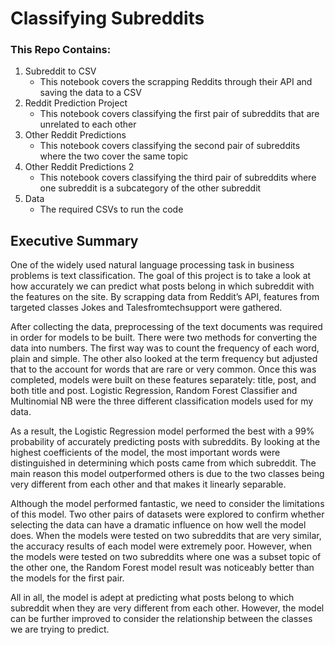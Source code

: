 # Classifying Subreddits

### This Repo Contains:

1. Subreddit to CSV
    - This notebook covers the scrapping Reddits through their API and saving the data to a CSV
2. Reddit Prediction Project
    - This notebook covers classifying the first pair of subreddits that are unrelated to each other
3. Other Reddit Predictions
    - This notebook covers classifying the second pair of subreddits where the two cover the same topic
4. Other Reddit Predictions 2
    - This notebook covers classifying the third pair of subreddits where one subreddit is a subcategory of the other subreddit
5. Data
    - The required CSVs to run the code
    

## Executive Summary

One of the widely used natural language processing task in business problems is text classification. The goal of this project is to take a look at how accurately we can predict what posts belong in which subreddit with the features on the site. By scrapping data from Reddit’s API, features from targeted classes Jokes and Talesfromtechsupport were gathered. 


After collecting the data, preprocessing of the text documents was required in order for models to be built. There were two methods for converting the data into numbers. The first way was to count the frequency of each word, plain and simple. The other also looked at the term frequency but adjusted that to the account for words that are rare or very common. Once this was completed, models were built on these features separately: title, post, and both title and post. Logistic Regression, Random Forest Classifier and Multinomial NB were the three different classification models used for my data. 


As a result, the Logistic Regression model performed the best with a 99% probability of accurately predicting posts with subreddits. By looking at the highest coefficients of the model, the most important words were distinguished in determining which posts came from which subreddit. The main reason this model outperformed others is due to the two classes being very different from each other and that makes it linearly separable. 


Although the model performed fantastic, we need to consider the limitations of this model. Two other pairs of datasets were explored to confirm whether selecting the data can have a dramatic influence on how well the model does. When the models were tested on two subreddits that are very similar, the accuracy results of each model were extremely poor. However, when the models were tested on two subreddits where one was a subset topic of the other one, the Random Forest model result was noticeably better than the models for the first pair. 


All in all, the model is adept at predicting what posts belong to which subreddit when they are very different from each other. However, the model can be further improved to consider the relationship between the classes we are trying to predict. 
